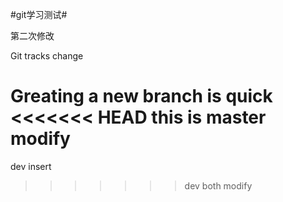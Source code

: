 #git学习测试#

第二次修改

Git tracks change

Greating a new branch is quick
<<<<<<< HEAD
this is master modify
=======

dev insert
>>>>>>> dev
both modify
